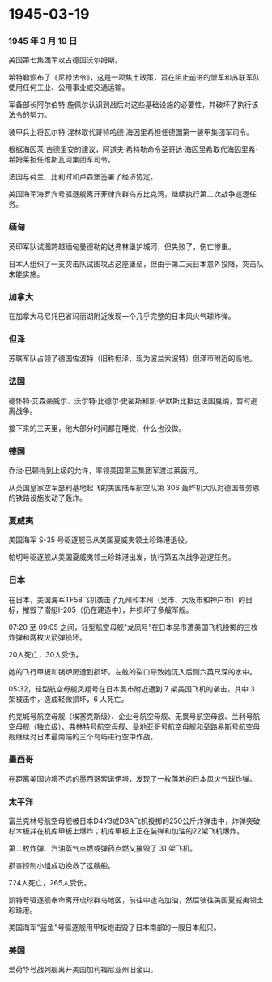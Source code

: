 # 1945-03-19

### 1945 年 3 月 19 日

美国第七集团军攻占德国沃尔姆斯。

希特勒颁布了《尼禄法令》，这是一项焦土政策，旨在阻止前进的盟军和苏联军队使用任何工业、公用事业或交通运输。

军备部长阿尔伯特·施佩尔认识到战后对这些基础设施的必要性，并破坏了执行该法令的努力。

装甲兵上将瓦尔特·涅林取代哥特哈德·海因里希担任德国第一装甲集团军司令。

根据海因茨·古德里安的建议，阿道夫·希特勒命令圣哥达·海因里希取代海因里希·希姆莱担任维斯瓦河集团军司令。

法国与荷兰、比利时和卢森堡签署了经济协定。

美国海军海罗宾号驱逐舰离开菲律宾群岛苏比克湾，继续执行第二次战争巡逻任务。

### 缅甸

英印军队试图跨越缅甸曼德勒的达弗林堡护城河，但失败了，伤亡惨重。

日本人组织了一支突击队试图攻占这座堡垒，但由于第二天日本意外投降，突击队未能实施。

### 加拿大

在加拿大马尼托巴省玛丽湖附近发现一个几乎完整的日本风火气球炸弹。

### 但泽

苏联军队占领了德国佐波特（旧称但泽，现为波兰索波特）但泽市附近的高地。

### 法国

德怀特·艾森豪威尔、沃尔特·比德尔·史密斯和凯·萨默斯比抵达法国戛纳，暂时逃离战争。

接下来的三天里，他大部分时间都在睡觉，什么也没做。

### 德国

乔治·巴顿得到上级的允许，率领美国第三集团军渡过莱茵河。

从英国皇家空军瑟利基地起飞的美国陆军航空队第 306
轰炸机大队对德国普劳恩的铁路设施发动了轰炸。

### 夏威夷

美国海军 S-35 号驱逐舰已从美国夏威夷领土珍珠港退役。

帕切号驱逐舰从美国夏威夷领土珍珠港出发，执行第五次战争巡逻任务。

### 日本

在日本，美国海军TF58飞机袭击了九州和本州（吴市、大阪市和神户市）的目标，摧毁了潜艇I-205（仍在建造中），并损坏了多艘军舰。

07:20 至 09:05
之间，轻型航空母舰"龙凤号"在日本吴市遭美国飞机投掷的三枚炸弹和两枚火箭弹损坏。

20人死亡，30人受伤。

她的飞行甲板和锅炉房遭到损坏，左舷的裂口导致她沉入后侧六英尺深的水中。

05:32，轻型航空母舰凤翔号在日本吴市附近遭到 7 架美国飞机的袭击，其中 3
架被击中，造成轻微损坏，6 人死亡。

约克城号航空母舰（埃塞克斯级）、企业号航空母舰、无畏号航空母舰、兰利号航空母舰（独立级）、弗林特号航空母舰、圣地亚哥号航空母舰和圣路易斯号航空母舰继续对日本最南端的三个岛屿进行空中作战。

### 墨西哥

在距离美国边境不远的墨西哥索诺伊塔，发现了一枚落地的日本风火气球炸弹。

### 太平洋

富兰克林号航空母舰被日本D4Y3或D3A飞机投掷的250公斤炸弹击中，炸弹突破杉木板并在机库甲板上爆炸；机库甲板上正在装弹和加油的22架飞机爆炸。

第二枚炸弹、汽油蒸气点燃或弹药点燃又摧毁了 31 架飞机。

损害控制小组成功挽救了这艘船。

724人死亡，265人受伤。

凯特号驱逐舰奉命离开琉球群岛地区，前往中途岛加油，然后驶往美国夏威夷领土珍珠港。

美国海军"蓝鱼"号驱逐舰用甲板炮击毁了日本南部的一艘日本船只。

### 美国

爱荷华号战列舰离开美国加利福尼亚州旧金山。
